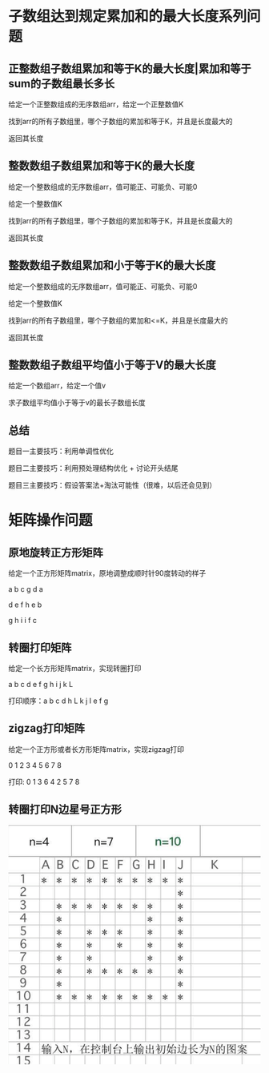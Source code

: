# 子数组达到规定累加和的最大长度系列问题

## 正整数组子数组累加和等于K的最大长度|累加和等于sum的子数组最长多长

给定一个正整数组成的无序数组arr，给定一个正整数值K

找到arr的所有子数组里，哪个子数组的累加和等于K，并且是长度最大的

返回其长度

## 整数数组子数组累加和等于K的最大长度

给定一个整数组成的无序数组arr，值可能正、可能负、可能0

给定一个整数值K

找到arr的所有子数组里，哪个子数组的累加和等于K，并且是长度最大的

返回其长度



## 整数数组子数组累加和小于等于K的最大长度

给定一个整数组成的无序数组arr，值可能正、可能负、可能0

给定一个整数值K

找到arr的所有子数组里，哪个子数组的累加和<=K，并且是长度最大的

返回其长度



## 整数数组子数组平均值小于等于V的最大长度

给定一个数组arr，给定一个值v

求子数组平均值小于等于v的最长子数组长度



## 总结

题目一主要技巧：利用单调性优化

题目二主要技巧：利用预处理结构优化 + 讨论开头结尾

题目三主要技巧：假设答案法+淘汰可能性（很难，以后还会见到）

# 矩阵操作问题

## 原地旋转正方形矩阵

给定一个正方形矩阵matrix，原地调整成顺时针90度转动的样子

a b c    g d a

d e f    h e b

g h i     i  f  c



## 转圈打印矩阵

给定一个长方形矩阵matrix，实现转圈打印

a b c  d
e f  g h
i  j  k  L

打印顺序：a b c d h L k j I e f g

## zigzag打印矩阵

给定一个正方形或者长方形矩阵matrix，实现zigzag打印

0 1 2
3 4 5
6 7 8

打印: 0 1 3 6 4 2 5 7 8



## 转圈打印N边星号正方形

<img src="images/image-20220311172959215.png" alt="image-20220311172959215" style="zoom:80%;" />